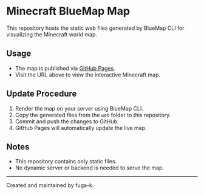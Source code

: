 # Minecraft BlueMap Map

This repository hosts the static web files generated by BlueMap CLI for visualizing the Minecraft world map.

## Usage

- The map is published via [GitHub Pages](https://fuga-k.github.io/minecraft-map/).
- Visit the URL above to view the interactive Minecraft map.

## Update Procedure

1. Render the map on your server using BlueMap CLI.
2. Copy the generated files from the `web` folder to this repository.
3. Commit and push the changes to GitHub.
4. GitHub Pages will automatically update the live map.

## Notes

- This repository contains only static files.
- No dynamic server or backend is needed to serve the map.

---

Created and maintained by fuga-k.